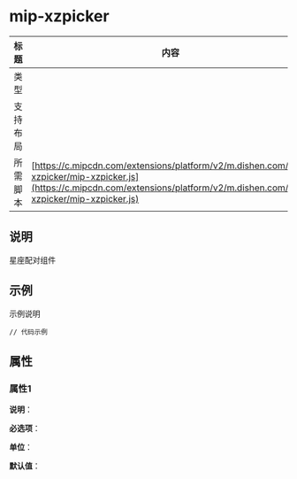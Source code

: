 # mip-xzpicker

标题|内容
----|----
类型|
支持布局|
所需脚本| [https://c.mipcdn.com/extensions/platform/v2/m.dishen.com/mip-xzpicker/mip-xzpicker.js](https://c.mipcdn.com/extensions/platform/v2/m.dishen.com/mip-xzpicker/mip-xzpicker.js)

## 说明

星座配对组件

## 示例

示例说明

```
// 代码示例
```

## 属性

### 属性1

**说明**：

**必选项**：

**单位**：

**默认值**：
